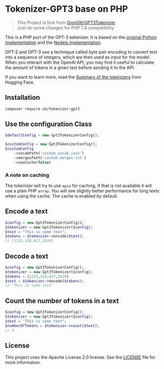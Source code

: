 # Tokenizer-GPT3 base on PHP
> This Project is fork from [Gioni06/GPT3Tokenizer](https://github.com/Gioni06/GPT3Tokenizer)    
> Just do some changes for PHP 7.4 compatibility    

This is a PHP port of the GPT-3 tokenizer. It is based on the [original Python implementation](https://huggingface.co/docs/transformers/model_doc/gpt2#transformers.GPT2Tokenizer) and the [Nodejs implementation](https://github.com/latitudegames/GPT-3-Encoder).

GPT-2 and GPT-3 use a technique called byte pair encoding to convert text into a sequence of integers, which are then used as input for the model.
When you interact with the OpenAI API, you may find it useful to calculate the amount of tokens in a given text before sending it to the API.

If you want to learn more, read the [Summary of the tokenizers](https://huggingface.co/docs/transformers/tokenizer_summary) from Hugging Face.

## Installation
```bash
composer require ze/tokenizer-gpt3
```

## Use the configuration Class

```php
$defaultConfig = new Gpt3TokenizerConfig();

$customConfig = new Gpt3TokenizerConfig();
$customConfig
    ->vocabPath('custom_vocab.json') 
    ->mergesPath('custom_merges.txt')
    ->useCache(false)
```

### A note on caching
The tokenizer will try to use `apcu` for caching, if that is not available it will use a plain PHP `array`.
You will see slightly better performance for long texts when using the cache. The cache is enabled by default.

## Encode a text

```php
$config = new Gpt3TokenizerConfig();
$tokenizer = new Gpt3Tokenizer($config);
$text = "This is some text";
$tokens = $tokenizer->encode($text);
// [1212,318,617,2420]
```

## Decode a text
```php
$config = new Gpt3TokenizerConfig();
$tokenizer = new Gpt3Tokenizer($config);
$tokens = [1212,318,617,2420]
$text = $tokenizer->decode($tokens);
// "This is some text"
```

## Count the number of tokens in a text

```php
$config = new Gpt3TokenizerConfig();
$tokenizer = new Gpt3Tokenizer($config);
$text = "This is some text";
$numberOfTokens = $tokenizer->count($text);
// 4
```

## License
This project uses the Apache License 2.0 license. See the [LICENSE](LICENSE) file for more information.
